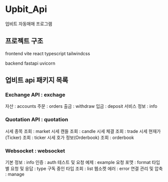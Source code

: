 # Upbit_Api
업비트 자동매매 프로그램

## 프로젝트 구조

frontend
    vite 
    react
    typescript
    tailwindcss

backend
    fastapi
    uvicorn


## 업비트 api 패키지 목록
### Exchange API : exchage
자산 : accounts
주문 : orders
출금 : withdraw
입금 : deposit
서비스 정보 : info

### Quotation API : quotation
시세 종목 조회 : market
시세 캔들 조회 : candle
시세 체결 조회 : trade
시세 현재가(Ticker) 조회 : ticker
시세 호가 정보(Orderbook) 조회 : orderbook

### Websocket : websocket
기본 정보 : info
인증 : auth
테스트 및 요청 예제 : example
요청 포맷 : format
타입별 요청 및 응답 : type
구독 중인 타입 조회 : list
웹소켓 에러 : error
연결 관리 및 압축 : manage